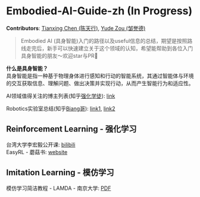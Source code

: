 # Embodied-AI-Guide-zh (In Progress)
**Contributors**: [Tianxing Chen (陈天行)](https://tianxingchen.github.io), [Yude Zou (邹誉德)]()

> Embodied AI (具身智能)入门的路径以及useful信息的总结，期望是按照路线走完后，新手可以快速建立关于这个领域的认知，希望能帮助到各位入门具身智能的朋友～欢迎star与PR🌟

**什么是具身智能？**<br>
具身智能是指一种基于物理身体进行感知和行动的智能系统，其通过智能体与环境的交互获取信息、理解问题、做出决策并实现行动，从而产生智能行为和适应性。

AI领域值得关注的博主列表(知乎[强化学徒](https://www.zhihu.com/people/heda-he-28)): [link](https://zhuanlan.zhihu.com/p/682110383)

Robotics实验室总结(知乎[Biang哥](https://www.zhihu.com/people/qi-da-guang)): [link1](https://zhuanlan.zhihu.com/p/682671294?utm_psn=1782122763157188608), [link2](https://zhuanlan.zhihu.com/p/682692024?utm_psn=1782122945184796672)

## Reinforcement Learning - 强化学习
台湾大学李宏毅公开课: [bilibili](https://www.bilibili.com/video/BV1XP4y1d7Bk/?spm_id_from=333.337.search-card.all.click&vd_source=ab9cf5374617c2867aaea34af29b53c9)<br>
EasyRL - 蘑菇书: [website](https://datawhalechina.github.io/easy-rl/#/)

## Imitation Learning - 模仿学习
模仿学习简洁教程 - LAMDA - 南京大学: [PDF](https://www.lamda.nju.edu.cn/xut/Imitation_Learning.pdf)
